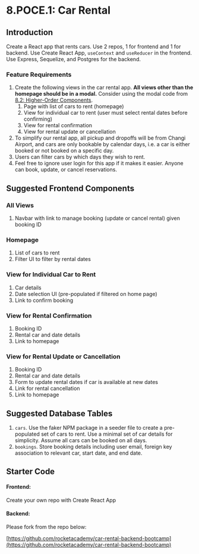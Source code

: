 # 8.POCE.1: Car Rental

## Introduction

Create a React app that rents cars. Use 2 repos, 1 for frontend and 1 for backend. Use Create React App, `useContext` and `useReducer` in the frontend. Use Express, Sequelize, and Postgres for the backend.

### Feature Requirements

1. Create the following views in the car rental app. **All views other than the homepage should be in a modal.** Consider using the modal code from [8.2: Higher-Order Components](../8.3-higher-order-components.md).
   1. Page with list of cars to rent \(homepage\)
   2. View for individual car to rent \(user must select rental dates before confirming\)
   3. View for rental confirmation
   4. View for rental update or cancellation
2. To simplify our rental app, all pickup and dropoffs will be from Changi Airport, and cars are only bookable by calendar days, i.e. a car is either booked or not booked on a specific day.
3. Users can filter cars by which days they wish to rent.
4. Feel free to ignore user login for this app if it makes it easier. Anyone can book, update, or cancel reservations.

## Suggested Frontend Components

### All Views

1. Navbar with link to manage booking \(update or cancel rental\) given booking ID

### Homepage

1. List of cars to rent
2. Filter UI to filter by rental dates

### View for Individual Car to Rent

1. Car details
2. Date selection UI \(pre-populated if filtered on home page\)
3. Link to confirm booking

### View for Rental Confirmation

1. Booking ID
2. Rental car and date details
3. Link to homepage

### View for Rental Update or Cancellation

1. Booking ID
2. Rental car and date details
3. Form to update rental dates if car is available at new dates
4. Link for rental cancellation
5. Link to homepage

## Suggested Database Tables

1. `cars`. Use the faker NPM package in a seeder file to create a pre-populated set of cars to rent. Use a minimal set of car details for simplicity. Assume all cars can be booked on all days.
2. `bookings`. Store booking details including user email, foreign key association to relevant car, start date, and end date.

## Starter Code

#### Frontend:

Create your own repo with Create React App

#### Backend:

Please fork from the repo below:

[https://github.com/rocketacademy/car-rental-backend-bootcamp](https://github.com/rocketacademy/car-rental-backend-bootcamp)

